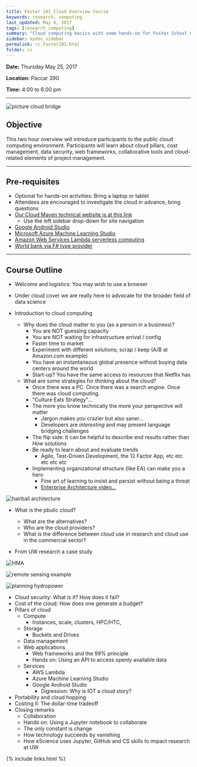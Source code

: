 ```yaml
---
title: Foster 101 Cloud Overview Course
keywords: research, computing
last_updated: May 9, 2017
tags: [research_computing]
summary: "Cloud computing basics with some hands-on for Foster School Of Business"
sidebar: mydoc_sidebar
permalink: rc_Foster101.html
folder: rc
---
```


**Date:** Thursday May 25, 2017 

**Location:** Paccar 390

**Time:** 4:00 to 6:00 pm 


---


![picture cloud bridge](/documentation/images/rc/foster101_001.jpg)


## Objective


This two hour overview will introduce participants to the public cloud computing environment.
Participants will learn about cloud pillars, cost management, data security, web frameworks,
collaborative tools and cloud-related elements of project management. 


---


## Pre-requisites 

 
- Optional for hands-on activities: Bring a laptop or tablet
- Attendees are encouraged to investigate the cloud in advance, bring questions
- [Our Cloud Maven technical website is at this link](http://cloudmaven.org)
  - Use the left sidebar drop-down for site navigation 
- [Google Android Studio](https://cloud.google.com/android-studio/)
- [Microsoft Azure Machine Learning Studio](https://studio.azureml.net/)
- [Amazon Web Services Lambda serverless computing](https://aws.amazon.com/lambda/)
- [World bank via F# type provider](http://www.tryfsharp.org/Learn/data-science)


---

## Course Outline 

- Welcome and logistics: You may wish to use a browser

- Under cloud cover we are really here to advocate for the broader field of data science

- Introduction to cloud computing
  - Why does the cloud matter to you (as a person in a business)?
    - You are NOT guessing capacity
    - You are NOT waiting for infrastructure arrival / config 
    - Faster time to market
    - Experiment with different solutions; scrap / keep (A/B at Amazon.com example)
    - You have an instantaneous global presence without buying data centers around the world 
    - Start-up? You have the same access to resources that Netflix has
  - What are some strategies for thinking about the cloud?
    - Once there was a PC. Once there was a search engine. Once there was cloud computing.
    - "Culture Eats Strategy"...  
    - The more you know technically the more your perspective will matter 
      - Jargon makes you crazier but also saner... 
      - Developers are *interesting* and may present language bridging challenges
    - The flip side: It can be helpful to describe end results rather than *How* solutions
    - Be ready to learn about and evaluate trends
      - Agile, Test-Driven Development, the 12 Factor App, etc etc etc etc etc
    - Implementing organizational structure (like EA) can make you a hero
      - Fine art of learning to insist and persist without being a threat
      - [Enterprise Architecture video...](https://www.youtube.com/watch?v=qDI2oF1bASk)

![hairball architecture](/documentation/images/rc/foster101_001.jpg)

  - What is the pbulic cloud?
    - What are the alternatives?
    - Who are the cloud providers?
    - What is the difference between cloud use in research and cloud use in the commercial sector?


- From UW research a case study

![HMA](/documentation/images/rc/foster101_003.jpg)

![remote sensing example](/documentation/images/rc/foster101_004.jpg)

![planning hydropower](/documentation/images/rc/foster101_005.jpg)


- Cloud security: What is it? How does it fail?
- Cost of the cloud: How does one generate a budget? 
- Pillars of cloud
  - Compute
    - Instances, scale, clusters, HPC/HTC, 
  - Storage
    - Buckets and Drives
  - Data management
  - Web applications
    - Web frameworks and the 99% principle
    - Hands on: Using an API to access openly available data
  - Services
    - AWS Lambda
    - Azure Machine Learning Studio
    - Google Android Studio
      - Digression: Why is IOT a cloud story?
- Portability and cloud hopping
- Costing II: The dollar-time tradeoff
- Closing remarks
  - Collaboration 
  - Hands on: Using a Jupyter notebook to collaborate
  - The only constant is change
  - How technology succeeds by vanishing
  - How eScience uses Jupyter, GitHub and CS skills to impact research at UW


{% include links.html %}
